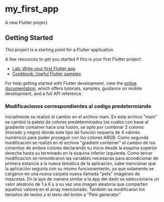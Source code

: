# my_first_app

A new Flutter project.

## Getting Started

This project is a starting point for a Flutter application.

A few resources to get you started if this is your first Flutter project:  

- [Lab: Write your first Flutter app](https://docs.flutter.dev/get-started/codelab)
- [Cookbook: Useful Flutter samples](https://docs.flutter.dev/cookbook)

For help getting started with Flutter development, view the
[online documentation](https://docs.flutter.dev/), which offers tutorials,
samples, guidance on mobile development, and a full API reference.

### Modificaciones correspondientes al codigo predetermiando
Inicialmente se realizó el cambio en el archivo main. En este archivo "main" se cambió 
la paleta de colores predeterminados los cuales con base al gradiente container hace una fusión,
se optó por combinar 2 colores (morado y negro) donde este tipo de función requería de 4 valores 
numéricos para poder proseguir con los colores ARGB. Como segunda modificación se realizó en el 
archivo "gradient container" el cambio de los cimientos de ambos colores declarando su inicio
desde la esquina superior derecha hasta su terminado en la esquina inferior izquierda. 
Como tercer modificación se renombraron las variables necesarias para acondicionar de primera 
estancia a la nueva temática de la aplicación, cabe mencionar que la aplicación seguiría con 
su mismo funcionamiento, ya que solamente se cargaron en una nueva carpeta nueva llamada "pets" 
imágenes de mascotas. En la que de manera similar a la app del dado se seleccionaría un valor 
aleatorio de 1 a 6 y a su vez una imagen aleatoria que comparten aquellos valores en el array mencionado. 
También se modificaron los tamaños de textos y el texto del botón a "Pets generator"
